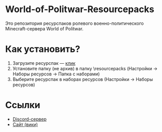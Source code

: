 # World-of-Politwar-Resourcepacks
Это репозитория ресурспаков ролевого военно-политического Minecraft-сервера World of Politwar.

# Как установить?
1. Загрузите ресурспак — [клик](https://github.com/HIHRAIM04/World-of-Politwar-Resourcepacks/releases/download/2/World.of.Politwar.2.0.rar)
2. Установите папку (не архив) в папку \resourcepacks (Настройки → Наборы ресурсов → Папка с наборами)
3. Выберите ресурспак в наборах ресурсов (Настройки → Наборы ресурсов)

# Ссылки
* [Discord-сервер](https://discord.gg/QacJFtjMmS)
* [Сайт (вики)](https://world-of-politwar.fandom.com/ru/wiki/)
